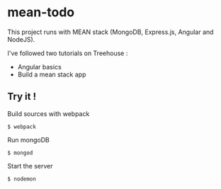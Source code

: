# mean-todo

This project runs with MEAN stack (MongoDB, Express.js, Angular and NodeJS).

I've followed two tutorials on Treehouse :
- Angular basics
- Build a mean stack app

## Try it !

Build sources with webpack

````
$ webpack
````

Run mongoDB

````
$ mongod
````

Start the server

````
$ nodemon
````
